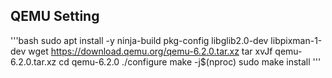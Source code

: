 ## QEMU Setting

'''bash 
  sudo apt install -y ninja-build pkg-config libglib2.0-dev libpixman-1-dev
  wget https://download.qemu.org/qemu-6.2.0.tar.xz
  tar xvJf qemu-6.2.0.tar.xz
  cd qemu-6.2.0
  ./configure
  make -j$(nproc)
  sudo make install
'''

